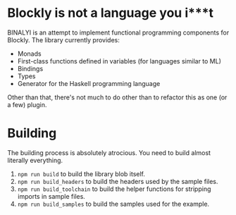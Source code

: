 # Blockly is not a language you i***t #

BINALYI is an attempt to implement functional programming components for Blockly. The library currently provides:

* Monads
* First-class functions defined in variables (for languages similar to ML)
* Bindings
* Types
* Generator for the Haskell programming language

Other than that, there's not much to do other than to refactor this as one (or a few) plugin.

# Building #

The building process is absolutely atrocious. You need to build almost literally everything.

1. `npm run build` to build the library blob itself.
2. `npm run build_headers` to build the headers used by the sample files.
3. `npm run build_toolchain` to build the helper functions for stripping imports in sample files.
4. `npm run build_samples` to build the samples used for the example.